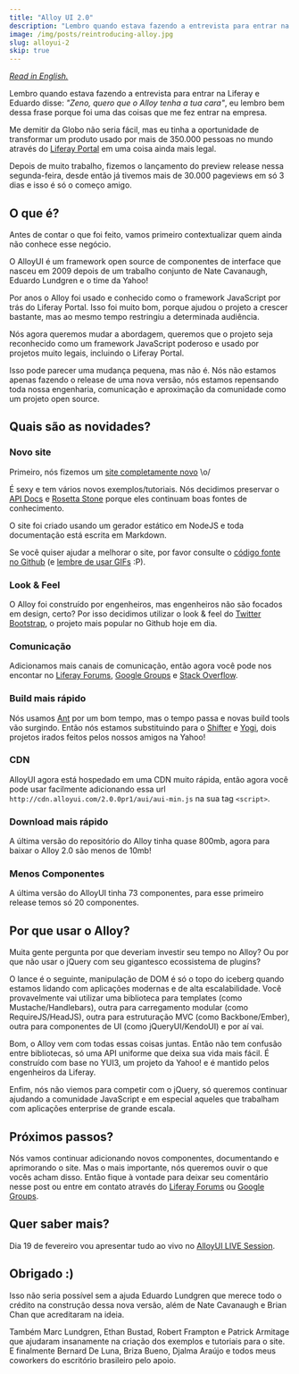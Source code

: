 ```yaml
---
title: "Alloy UI 2.0"
description: "Lembro quando estava fazendo a entrevista para entrar na Liferay e Eduardo disse: 'Zeno, quero que o Alloy tenha a tua cara', eu lembro bem dessa frase porque foi uma das coisas que me fez entrar na empresa. Me demitir da Globo não seria fácil, mas eu tinha a oportunidade de transformar um produto usado por mais de 350.000 pessoas no mundo através do Liferay Portal em uma coisa ainda mais legal."
image: /img/posts/reintroducing-alloy.jpg
slug: alloyui-2
skip: true
---
```


*[Read in English.](http://www.liferay.com/web/eduardo.lundgren/blog/-/blogs/reintroducing-alloyui-or-meet-alloy-2-0-)*

Lembro quando estava fazendo a entrevista para entrar na Liferay e Eduardo disse: *"Zeno, quero que o Alloy tenha a tua cara"*, eu lembro bem dessa frase porque foi uma das coisas que me fez entrar na empresa.

Me demitir da Globo não seria fácil, mas eu tinha a oportunidade de transformar um produto usado por mais de 350.000 pessoas no mundo através do [Liferay Portal](http://www.liferay.com/products/liferay-portal/overview) em uma coisa ainda mais legal.

Depois de muito trabalho, fizemos o lançamento do preview release nessa segunda-feira, desde então já tivemos mais de 30.000 pageviews em só 3 dias e isso é só o começo amigo.

<!-- more -->

## O que é?

Antes de contar o que foi feito, vamos primeiro contextualizar quem ainda não conhece esse negócio.

O AlloyUI é um framework open source de componentes de interface que nasceu em 2009 depois de um trabalho conjunto de Nate Cavanaugh, Eduardo Lundgren e o time da Yahoo!

Por anos o Alloy foi usado e conhecido como o framework JavaScript por trás do Liferay Portal. Isso foi muito bom, porque ajudou o projeto a crescer bastante, mas ao mesmo tempo restringiu a determinada audiência.

Nós agora queremos mudar a abordagem, queremos que o projeto seja reconhecido como um framework JavaScript poderoso e usado por projetos muito legais, incluindo o Liferay Portal.

Isso pode parecer uma mudança pequena, mas não é. Nós não estamos apenas fazendo o release de uma nova versão, nós estamos repensando toda nossa engenharia, comunicação e aproximação da comunidade como um projeto open source.

## Quais são as novidades?

### Novo site

Primeiro, nós fizemos um [site completamente novo](http://alloyui.com/) \o/

É sexy e tem vários novos exemplos/tutoriais. Nós decidimos preservar o [API Docs](http://alloyui.com/api/) e [Rosetta Stone](http://alloyui.com/rosetta-stone/) porque eles continuam boas fontes de conhecimento.

O site foi criado usando um gerador estático em NodeJS e toda documentação está escrita em Markdown.

Se você quiser ajudar a melhorar o site, por favor consulte o [código fonte no Github](https://github.com/liferay/alloyui.com) (e [lembre de usar GIFs](https://github.com/liferay/alloyui.com/pull/86) :P).

### Look &amp; Feel

O Alloy foi construído por engenheiros, mas engenheiros não são focados em design, certo? Por isso decidimos utilizar o look & feel do [Twitter Bootstrap](http://twitter.github.com/bootstrap/), o projeto mais popular no Github hoje em dia.

### Comunicação

Adicionamos mais canais de comunicação, então agora você pode nos encontar no [Liferay Forums](http://www.liferay.com/community/forums/-/message_boards/category/8409523), [Google Groups](https://groups.google.com/forum/?fromgroups#!forum/alloyui) e [Stack Overflow](http://stackoverflow.com/questions/tagged/alloy-ui).

### Build mais rápido

Nós usamos [Ant](http://ant.apache.org/) por um bom tempo, mas o tempo passa e novas build tools vão surgindo. Então nós estamos substituindo para o [Shifter](https://github.com/yui/shifter) e [Yogi](https://github.com/liferay/yogi-alloy), dois projetos irados feitos pelos nossos amigos na Yahoo!

### CDN

AlloyUI agora está hospedado em uma CDN muito rápida, então agora você pode usar facilmente adicionando essa url `http://cdn.alloyui.com/2.0.0pr1/aui/aui-min.js` na sua tag `<script>`.

### Download mais rápido

A última versão do repositório do Alloy tinha quase 800mb, agora para baixar o Alloy 2.0 são menos de 10mb!

### Menos Componentes

A última versão do AlloyUI tinha 73 componentes, para esse primeiro release temos só 20 componentes.

## Por que usar o Alloy?

Muita gente pergunta por que deveriam investir seu tempo no Alloy? Ou por que não usar o jQuery com seu gigantesco ecossistema de plugins?

O lance é o seguinte, manipulação de DOM é só o topo do iceberg quando estamos lidando com aplicações modernas e de alta escalabilidade. Você provavelmente vai utilizar uma biblioteca para templates (como Mustache/Handlebars), outra para carregamento modular (como RequireJS/HeadJS), outra para estruturação MVC (como Backbone/Ember), outra para componentes de UI (como jQueryUI/KendoUI) e por aí vai.

Bom, o Alloy vem com todas essas coisas juntas. Então não tem confusão entre bibliotecas, só uma API uniforme que deixa sua vida mais fácil. É construído com base no YUI3, um projeto da Yahoo! e é mantido pelos engenheiros da Liferay.

Enfim, nós não viemos para competir com o jQuery, só queremos continuar ajudando a comunidade JavaScript e em especial aqueles que trabalham com aplicações enterprise de grande escala.

## Próximos passos?

Nós vamos continuar adicionando novos componentes, documentando e aprimorando o site. Mas o mais importante, nós queremos ouvir o que vocês acham disso. Então fique à vontade para deixar seu comentário nesse post ou entre em contato através do [Liferay Forums](http://www.liferay.com/community/forums/-/message_boards/category/8409523) ou [Google Groups](https://groups.google.com/forum/?fromgroups#!forum/alloyui).

## Quer saber mais?

Dia 19 de fevereiro vou apresentar tudo ao vivo no [AlloyUI LIVE Session](http://www.liferay.com/events/web-events).

## Obrigado :)

Isso não seria possível sem a ajuda Eduardo Lundgren que merece todo o crédito na construção dessa nova versão, além de Nate Cavanaugh e Brian Chan que acreditaram na ideia.

Também Marc Lundgren, Ethan Bustad, Robert Frampton e Patrick Armitage que ajudaram insanamente na criação dos exemplos e tutoriais para o site. E finalmente Bernard De Luna, Briza Bueno, Djalma Araújo e todos meus coworkers do escritório brasileiro pelo apoio.